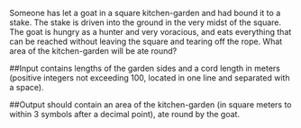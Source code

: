 Someone has let a goat in a square kitchen-garden and had bound it to a stake.
The stake is driven into the ground in the very midst of the square.
The goat is hungry as a hunter and very voracious, and eats everything that can
be reached without leaving the square and tearing off the rope.
What area of the kitchen-garden will be ate round?

##Input
contains lengths of the garden sides and a cord length in meters (positive integers not exceeding 100, located in one line and separated with a space).

##Output
should contain an area of the kitchen-garden (in square meters to within 3 symbols after a decimal point), ate round by the goat.